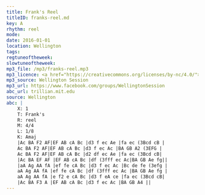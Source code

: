 ```yaml
---
title: Frank's Reel
titleID: franks-reel.md
key: A
rhythm: reel
mode:
date: 2016-01-01
location: Wellington
tags: 
regtuneoftheweek:
slowtuneoftheweek:
mp3_file: /mp3/franks-reel.mp3
mp3_licence: <a href="https://creativecommons.org/licenses/by-nc/4.0/">CC-BY-NC-4.0</a>
mp3_source: Wellington Session
mp3_url: https://www.facebook.com/groups/WellingtonSession
abc_url: trillian.mit.edu
source: Wellington
abc: |
    X: 1
    T: Frank's
    R: reel
    M: 4/4
    L: 1/8
    K: Amaj
    |Ac BA F2 AF|EF AB cA Bc |d3 f ec Ae |fa ec (3Bcd cB |
    Ac BA F2 AF|EF AB cA Bc |d3 f ec Ac |BA GB A2 (3EFG |
    Ac BA F2 AF|EF AB cA Bc |d2 df ec Ae |fa ec (3Bcd cB|
    |Ac BA EF AF |EF AB cA Bc |df (3fff ec Ac|BA GB Ae fg||
    |aA Ag AA fA |ef fe cA Bc |d3 f ec Ac |Bc de fe (3efg |
    aA Ag AA fA |ef fe cA Bc |df (3fff ec Ac |BA GB Ae fg |
    aA Ag AA fA |e f2 e cA Bc |d3 f eA ce |fa ec (3Bcd cB|
    |Ac BA F3 A |EF AB cA Bc |d3 f ec Ac |BA GB A4 ||
---
```

